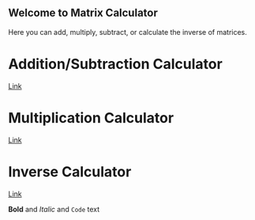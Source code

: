 ## Welcome to Matrix Calculator
Here you can add, multiply, subtract, or calculate the inverse of matrices.

# Addition/Subtraction Calculator
[Link](https://team-hea.github.io/test.html)

# Multiplication Calculator
[Link](url)

# Inverse Calculator
[Link](url)

**Bold** and _Italic_ and `Code` text


